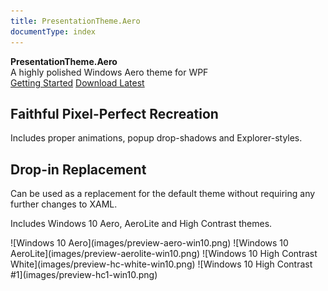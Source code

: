 ```yaml
---
title: PresentationTheme.Aero
documentType: index
---
```


<style type="text/css"> footer { position: relative; } </style>

<div class="hero">
  <div class="wrap">
    <div class="text">
      <strong>PresentationTheme.Aero</strong>
    </div>
    <!--
    <div class="buttons-unit-small">
      <a class="version-link" href="../RELEASENOTE.md">Version Notes</a>
      <span>|</span>
      <a class="github-link" href="https://github.com/gix/PresentationTheme">View in Github</a>
    </div>
    -->
    <div class="minitext">
    A highly polished Windows Aero theme for WPF
    </div>
    <div class="buttons-unit">
      <a href="docs/getting-started.md" class="button"><i class="glyphicon glyphicon-send"></i>Getting Started</a>
      <a href="https://www.nuget.org/packages/PresentationTheme.Aero/" class="button"><i class="glyphicon glyphicon-download-alt"></i>Download Latest</a>
    </div>
  </div>
</div>

<div class="key-section first-key-section">
  <div class="container">
    <div class="row">
      <div class="col-md-8 col-md-offset-2">
        <i class="glyphicon glyphicon-eye-open"></i>
        <section>
          <h2>Faithful Pixel-Perfect Recreation</h2>
          <p class="lead">
            Includes proper animations, popup drop-shadows and Explorer-styles.
          </p>
        </section>
      </div>
    </div>
  </div>
</div>
<div class="key-section">
  <div class="container">
    <div class="row">
      <div class="col-md-8 col-md-offset-2">
        <i class="glyphicon glyphicon-retweet"></i>
        <section>
          <h2>Drop-in Replacement</h2>
          <p class="lead">
            Can be used as a replacement for the default theme without requiring
            any further changes to XAML.</p>
        </section>
      </div>
    </div>
  </div>
</div>
<div class="key-section">
  <div class="container">
    <div class="row">
      <div class="text-center">
        <p class="lead">Includes Windows 10 Aero, AeroLite and High Contrast themes.</p>
![Windows 10 Aero](images/preview-aero-win10.png)
![Windows 10 AeroLite](images/preview-aerolite-win10.png)
![Windows 10 High Contrast White](images/preview-hc-white-win10.png)
![Windows 10 High Contrast #1](images/preview-hc1-win10.png)
      </div>
    </div>
  </div>
</div>
